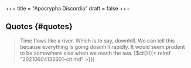 +++
title = "Apocrypha Discordia"
draft = false
+++

## Quotes {#quotes}

> Time flows like a river. Which is to say, downhill. We can tell this because everything is going downhill rapidly. It would seem prudent to be somewhere else when we reach the sea. [$cit]({{< relref "20210604132601-cit.md" >}})
